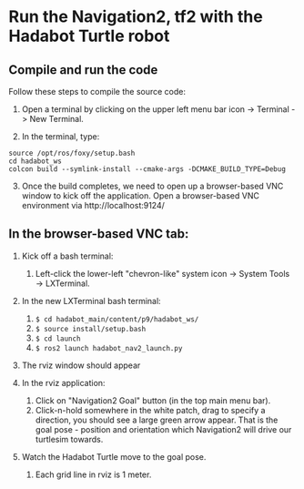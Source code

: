 # Run the Navigation2, tf2 with the Hadabot Turtle robot

## Compile and run the code

Follow these steps to compile the source code:

1. Open a terminal by clicking on the upper left menu bar icon -> Terminal -> New Terminal.

1. In the terminal, type: 

```
source /opt/ros/foxy/setup.bash
cd hadabot_ws
colcon build --symlink-install --cmake-args -DCMAKE_BUILD_TYPE=Debug
```

3. Once the build completes, we need to open up a browser-based VNC window to kick off the application. Open a browser-based VNC environment via http://localhost:9124/

## In the __browser-based VNC__ tab:

1. Kick off a bash terminal:
    1. Left-click the lower-left "chevron-like" system icon -> System Tools -> LXTerminal.

1. In the new LXTerminal bash terminal:
    1. `$ cd hadabot_main/content/p9/hadabot_ws/`
    1. `$ source install/setup.bash`
    1. `$ cd launch`
    1. `$ ros2 launch hadabot_nav2_launch.py`

1. The rviz window should appear

1. In the rviz application:
    1. Click on "Navigation2 Goal" button (in the top main menu bar).
    1. Click-n-hold somewhere in the white patch, drag to specify a direction, you should see a large green arrow appear. That is the goal pose - position and orientation which Navigation2 will drive our turtlesim towards.

1. Watch the Hadabot Turtle move to the goal pose.
    1. Each grid line in rviz is 1 meter.

